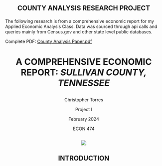 ## <p align="center">COUNTY ANALYSIS RESEARCH PROJECT

The following research is from a comprehensive economic report for my Applied Economic Analysis Class. Data was sourced through api calls and queries mainly from Census.gov and other state level public databases.

Complete PDF: [County Analysis Paper.pdf](https://github.com/user-attachments/files/15888005/County.Analysis.Paper.pdf)



# <p align="center"> A COMPREHENSIVE ECONOMIC REPORT: *SULLIVAN COUNTY, TENNESSEE*

<p align="center">Christopher Torres
<p align="center">Project I
<p align="center">February 2024
<p align="center">ECON 474

## 
<p align="center">
  <img src="https://github.com/CTorresKnox/Technical-Portfolio/assets/144376690/ac18207a-7289-4ff4-b894-1da5af233288"/>
</p>
  
## <p align="center"> INTRODUCTION



